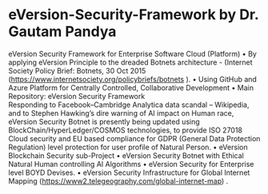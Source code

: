 # eVersion-Security-Framework by Dr. Gautam Pandya
eVersion Security Framework for Enterprise Software Cloud (Platform)
•	By applying eVersion   Principle to the dreaded Botnets architecture - (Internet Society Policy Brief: Botnets, 30 Oct 2015 (https://www.internetsociety.org/policybriefs/botnets  ).
•	Using GitHub and Azure Platform for Centrally Controlled, Collaborative Development
•	Main Repository:   eVersion Security Framework  
Responding to Facebook–Cambridge Analytica data scandal – Wikipedia, and to Stephen Hawking’s dire warning of AI impact on Human race, eVersion Security Botnet is presently being updated using BlockChain/HyperLedger/COSMOS technologies, to provide ISO 27018 Cloud security and EU based compliance for GDPR (General Data Protection Regulation) level protection for user profile of Natural Person.
•	eVersion Blockchain Security sub-Project
•	eVersion Security Botnet with Ethical Natural Human controlling AI Algorithms
•	eVersion Security for Enterprise level BOYD Devises.
•	eVersion Security Infrastructure for Global Internet Mapping (https://www2.telegeography.com/global-internet-map) .
